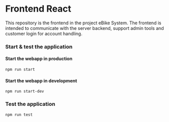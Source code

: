 # Frontend React

This repository is the frontend in the project eBike System.
The frontend is intended to communicate with the server backend, support admin tools and customer login for account handling.

### Start & test the application

#### Start the webapp in production
```
npm run start
```

#### Start the webapp in development
```
npm run start-dev
```

### Test the application
```
npm run test
```
